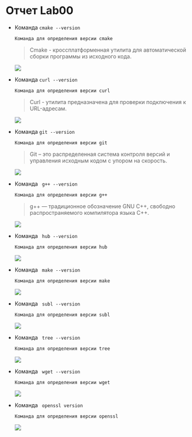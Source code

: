 #                   **Отчет Lab00**
- Команда `cmake --version`

  ```
  Команда для определения версии cmake
  ```
  > Cmake - кроcсплатформенная утилита для автоматической сборки программы из исходного кода.

  ![](https://disk.yandex.ru/i/VkZHeyKSHQF6bw)

- Команда `curl --version`
  ```
  Команда для определения версии curl
   ```
  >Curl - утилита предназначена для проверки подключения к URL-адресам.
  
  ![](https://disk.yandex.ru/i/JcSjyL5H4pHI1w)

- Команда `git --version`
  ```
  Команда для определения версии git
  ```
  > Git – это распределенная система контроля версий и управления исходным кодом с упором на скорость.

  ![](https://disk.yandex.ru/i/7PnYIUcZeieAKg)

- Команда ` g++ --version`
  ```
  Команда для определения версии g++
  ```
  > g++ — традиционное обозначение GNU C++, свободно распространяемого компилятора языка C++.
  
  ![](https://disk.yandex.ru/i/Bf3B1Y1cl-XkTg)

- Команда ` hub --version`
  ```
  Команда для определения версии hub
  ```
  ![](https://disk.yandex.ru/i/7PnYIUcZeieAKg)
- Команда ` make --version`
  ```
  Команда для определения версии make
  ```
  ![](https://disk.yandex.ru/i/7PnYIUcZeieAKg)
- Команда ` subl --version`
  ```
  Команда для определения версии subl
  ```
  ![](https://disk.yandex.ru/i/XGYGHoq8BYCr-w)
- Команда ` tree --version`
  ```
  Команда для определения версии tree
  ```
  ![](https://disk.yandex.ru/i/Wy9IXzeO_AIv3Q)
- Команда ` wget --version`
  ```
  Команда для определения версии wget
  ```
  ![](https://disk.yandex.ru/i/THQ9jPE1nsi8_Q)
- Команда ` openssl version`
  ```
  Команда для определения версии openssl
  ```
  ![](https://disk.yandex.ru/i/7PnYIUcZeieAKg)